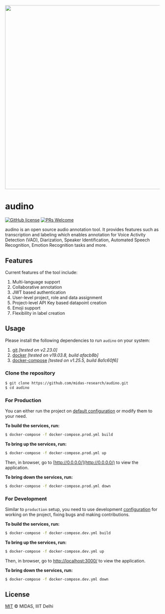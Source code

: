 <h1 align="center">
  <img src="https://raw.githubusercontent.com/midas-research/audino/add-docs/docs/assets/banner.png?token=ABLJAWWDYM2BYPISPC4DRXS63IB7Y" width="600px" />
</h1>


# audino

[![GitHub license](https://img.shields.io/badge/license-MIT-blue.svg)](https://github.com/midas-research/audino/blob/master/LICENSE) [![PRs Welcome](https://img.shields.io/badge/PRs-welcome-brightgreen.svg)](https://github.com/midas-research/audino/blob/master/.github/CONTRIBUTING.md)

audino is an open source audio annotation tool. It provides features such as transcription and labeling which enables annotation for Voice Activity Detection (VAD), Diarization, Speaker Identification, Automated Speech Recognition, Emotion Recognition tasks and more. 

## Features

Current features of the tool include:

1. Multi-language support
2. Collaborative annotation
3. JWT based authentication
4. User-level project, role and data assignment
5. Project-level API Key based datapoint creation
6. Emoji support
7. Flexibility in label creation

## Usage

Please install the following dependencies to run `audino` on your system:

1. [git](https://git-scm.com/) *[tested on v2.23.0]*
2. [docker](https://www.docker.com/) *[tested on v19.03.8, build afacb8b]*
3. [docker-compose](https://docs.docker.com/compose/) *[tested on v1.25.5, build 8a1c60f6]*

### Clone the repository

```sh
$ git clone https://github.com/midas-research/audino.git
$ cd audino
```

### For Production

You can either run the project on [default configuration](./docker-compose.prod.yml) or modify them to your need.

**To build the services, run:**

```sh
$ docker-compose -f docker-compose.prod.yml build
```

**To bring up the services, run:**

```sh
$ docker-compose -f docker-compose.prod.yml up
```

Then, in browser, go to [http://0.0.0.0/](http://0.0.0.0/) to view the application.

**To bring down the services, run:**

```sh
$ docker-compose -f docker-compose.prod.yml down
```

### For Development

Similar to `production` setup, you need to use development [configuration](./docker-compose.dev.yml) for working on the project, fixing bugs and making contributions.

**To build the services, run:**

```sh
$ docker-compose -f docker-compose.dev.yml build
```

**To bring up the services, run:**

```sh
$ docker-compose -f docker-compose.dev.yml up
```

Then, in browser, go to [http://localhost:3000/](http://localhost:3000/) to view the application.

**To bring down the services, run:**

```sh
$ docker-compose -f docker-compose.dev.yml down
```

## License
[MIT](https://github.com/midas-research/audino/blob/master/LICENSE) © MIDAS, IIIT Delhi
